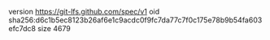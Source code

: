 version https://git-lfs.github.com/spec/v1
oid sha256:d6c1b5ec8123b26af6e1c9acdc0f9fc7da77c7f0c175e78b9b54fa603efc7dc8
size 4679
